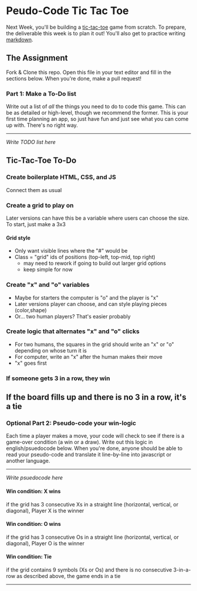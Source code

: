# Peudo-Code Tic Tac Toe

Next Week, you'll be building a [tic-tac-toe](https://en.wikipedia.org/wiki/Tic-tac-toe) game from scratch. To prepare, the deliverable this week is to plan it out! You'll also get to practice writing [markdown](https://guides.github.com/features/mastering-markdown/).

## The Assignment

Fork & Clone this repo. Open this file in your text editor and fill in the sections below. When you're done, make a pull request!

### Part 1: Make a To-Do list

Write out a list of *all* the things you need to do to code this game. This can be as detailed or high-level, though we recommend the former. This is your first time planning an app, so just have fun and just see what you can come up with. There's no right way.

---

*Write TODO list here*

## Tic-Tac-Toe To-Do

### Create boilerplate HTML, CSS, and JS
Connect them as usual
### Create a grid to play on
Later versions can have this be a variable where users can choose the size. To start, just make a 3x3
#### Grid style
- Only want visible lines where the "#" would be
- Class = "grid" ids of positions (top-left, top-mid, top right)
    - may need to rework if going to build out larger grid options
    - keep simple for now

### Create "x" and "o" variables
- Maybe for starters the computer is "o" and the player is "x"
- Later versions player can choose, and can style playing pieces (color,shape)
- Or... two human players? That's easier probably

### Create logic that alternates "x" and "o" clicks
- For two humans, the squares in the grid should write an "x" or "o" depending on whose turn it is
- For computer, write an "x" after the human makes their move
- "x" goes first

### If someone gets 3 in a row, they win
If the board fills up and there is no 3 in a row, it's a tie
---

### Optional Part 2: Pseudo-code your win-logic

Each time a player makes a move, your code will check to see if there is a game-over condition (a win or a draw). Write out this logic in english/psuedocode below. When you're done, anyone should be able to read your pseudo-code and translate it line-by-line into javascript or another language.

---

*Write psuedocode here*

#### Win condition: X wins
if the grid has 3 consecutive Xs in a straight line (horizontal, vertical, or diagonal), Player X is the winner

#### Win condition: O wins
if the grid has 3 consecutive Os in a straight line (horizontal, vertical, or diagonal), Player O is the winner

#### Win condition: Tie
if the grid contains 9 symbols (Xs or Os) and there is no consecutive 3-in-a-row as described above, the game ends in a tie

---
